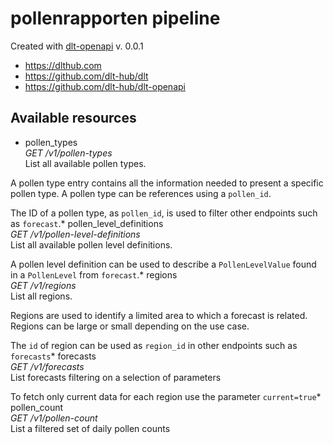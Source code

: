 # pollenrapporten pipeline

Created with [dlt-openapi](https://github.com/dlt-hub/dlt-openapi) v. 0.0.1

* https://dlthub.com
* https://github.com/dlt-hub/dlt
* https://github.com/dlt-hub/dlt-openapi

## Available resources
* pollen_types  
  _GET /v1/pollen-types_  
List all available pollen types.

A pollen type entry contains all the information needed to present a specific pollen type. A pollen type can be references using a `pollen_id`.

The ID of a pollen type, as `pollen_id`, is used to filter other endpoints such as `forecast`.* pollen_level_definitions  
  _GET /v1/pollen-level-definitions_  
List all available pollen level definitions.

A pollen level definition can be used to describe a `PollenLevelValue` found in a `PollenLevel` from `forecast`.* regions  
  _GET /v1/regions_  
List all regions.

Regions are used to identify a limited area to which a forecast is related. Regions can be large or small depending on the use case.

The `id` of region can be used as `region_id` in other endpoints such as `forecasts`* forecasts  
  _GET /v1/forecasts_  
List forecasts filtering on a selection of parameters

To fetch only current data for each region use the parameter `current=true`* pollen_count  
  _GET /v1/pollen-count_  
List a filtered set of daily pollen counts